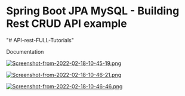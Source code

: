 # Spring Boot JPA MySQL - Building Rest CRUD API example
"# API-rest-FULL-Tutorials" 

Documentation

[![Screenshot-from-2022-02-18-10-45-19.png](https://i.postimg.cc/bw7P0JrQ/Screenshot-from-2022-02-18-10-45-19.png)](https://postimg.cc/k2vLq7x4)

[![Screenshot-from-2022-02-18-10-46-21.png](https://i.postimg.cc/1tp3VFKn/Screenshot-from-2022-02-18-10-46-21.png)](https://postimg.cc/cgLSVr20)

[![Screenshot-from-2022-02-18-10-46-46.png](https://i.postimg.cc/Kv7thkSY/Screenshot-from-2022-02-18-10-46-46.png)](https://postimg.cc/xcCXKddr)
